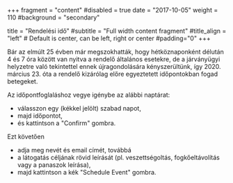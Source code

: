 +++
fragment = "content"
#disabled = true
date = "2017-10-05"
weight = 110
#background = "secondary"

title = "Rendelési idő"
#subtitle = "Full width content fragment"
#title_align = "left" # Default is center, can be left, right or center
#padding="0"
+++

Bár az elmúlt 25 évben már megszokhatták, hogy hétköznaponként délután 4 és 7 óra között van nyitva a rendelő általános esetekre, de a járványügyi helyzetre való tekintettel ennek újragondolására kényszerültünk, így 2020. március 23. óta a rendelő kizárólag előre egyeztetett időpontokban fogad betegeket.

Az időpontfoglaláshoz vegye igénybe az alábbi naptárat:

* válasszon egy (kékkel jelölt) szabad napot,
* majd időpontot,
* és kattintson a "Confirm" gombra. 

Ezt követően

* adja meg nevét és email címét, továbbá 
* a látogatás céljának rövid leírását (pl. veszettségoltás, fogkőeltávolítás vagy a panaszok leírása),
* majd kattintson a kék "Schedule Event" gombra.

